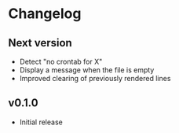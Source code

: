 # Changelog

## Next version

- Detect "no crontab for X"
- Display a message when the file is empty
- Improved clearing of previously rendered lines

## v0.1.0

- Initial release
